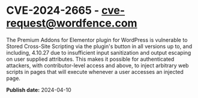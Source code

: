 # CVE-2024-2665 - cve-request@wordfence.com

The Premium Addons for Elementor plugin for WordPress is vulnerable to Stored Cross-Site Scripting via the plugin's button in all versions up to, and including, 4.10.27 due to insufficient input sanitization and output escaping on user supplied attributes. This makes it possible for authenticated attackers, with contributor-level access and above, to inject arbitrary web scripts in pages that will execute whenever a user accesses an injected page.

**Publish date:** 2024-04-10
